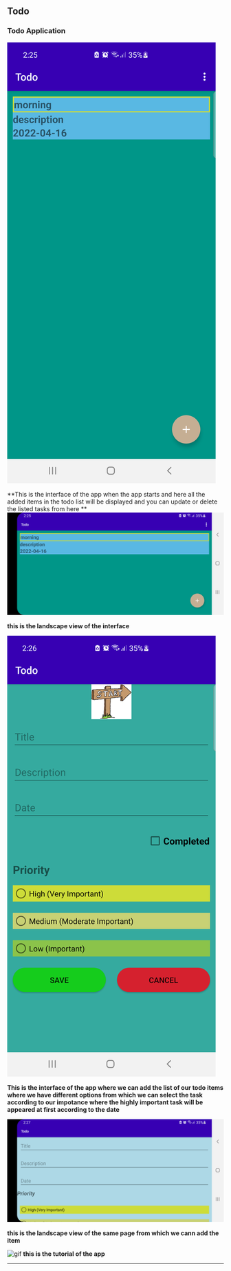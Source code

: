 ## Todo

### Todo Application

![img](1.png)

**This is the interface of the app when the app starts and here all the added items in the
todo list will be displayed and you can update or delete the listed tasks from here
**
![img](2.png)

**this is the landscape view of the interface**

![img](3.png)

**This is the interface of the app where we can add the list of our todo items where we have different
options from which we can select the task according to our impotance where the highly important task will
be appeared at first according to the date**

![img](4.png)

**this is the landscape view of the same page from which we cann add the item**

![gif](mobile.gif)
**this is the tutorial of the app**

---